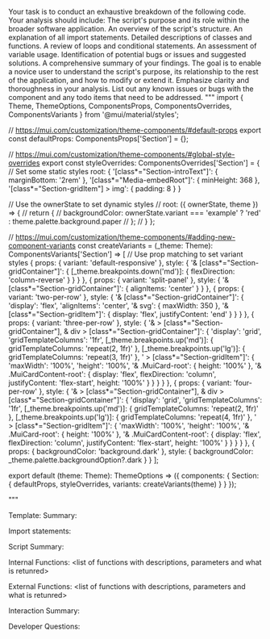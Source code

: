 Your task is to conduct an exhaustive breakdown of the following code. Your analysis should include:
The script's purpose and its role within the broader software application.
An overview of the script's structure.
An explanation of all import statements.
Detailed descriptions of classes and functions.
A review of loops and conditional statements.
An assessment of variable usage.
Identification of potential bugs or issues and suggested solutions.
A comprehensive summary of your findings.
The goal is to enable a novice user to understand the script's purpose, its relationship to the rest of the application, and how to modify or extend it. Emphasize clarity and thoroughness in your analysis.
List out any known issues or bugs with the component and any todo items that need to be addressed.
"""
import { Theme, ThemeOptions, ComponentsProps, ComponentsOverrides, ComponentsVariants } from '@mui/material/styles';

// https://mui.com/customization/theme-components/#default-props
export const defaultProps: ComponentsProps['Section'] = {};

// https://mui.com/customization/theme-components/#global-style-overrides
export const styleOverrides: ComponentsOverrides<Theme>['Section'] = {
  // Set some static styles
  root: {
    '[class*="Section-introText"]': {
      marginBottom: '2rem'
    },
    '[class*="Media-embedRoot"]': {
      minHeight: 368
    },
    '[class*="Section-gridItem"] > img': {
      padding: 8
    }
  }

  // Use the ownerState to set dynamic styles
  // root: ({ ownerState, theme }) => {
  //   return {
  //     backgroundColor: ownerState.variant === 'example' ? 'red' : theme.palette.background.paper
  //   };
  // }
};

// https://mui.com/customization/theme-components/#adding-new-component-variants
const createVariants = (_theme: Theme): ComponentsVariants['Section'] => [
  // Use prop matching to set variant styles
  {
    props: {
      variant: 'default-responsive'
    },
    style: {
      '& [class*="Section-gridContainer"]': {
        [_theme.breakpoints.down('md')]: {
          flexDirection: 'column-reverse'
        }
      }
    }
  },
  {
    props: {
      variant: 'split-panel'
    },
    style: {
      '& [class*="Section-gridContainer"]': {
        alignItems: 'center'
      }
    }
  },
  {
    props: {
      variant: 'two-per-row'
    },
    style: {
      '& [class*="Section-gridContainer"]': {
        'display': 'flex',
        'alignItems': 'center',
        '& svg': {
          maxWidth: 350
        },
        '& [class*="Section-gridItem"]': {
          display: 'flex',
          justifyContent: 'end'
        }
      }
    }
  },
  {
    props: {
      variant: 'three-per-row'
    },
    style: {
      '& > [class*="Section-gridContainer"], & div > [class*="Section-gridContainer"]': {
        'display': 'grid',
        'gridTemplateColumns': '1fr',
        [_theme.breakpoints.up('md')]: {
          gridTemplateColumns: 'repeat(2, 1fr)'
        },
        [_theme.breakpoints.up('lg')]: {
          gridTemplateColumns: 'repeat(3, 1fr)'
        },
        ' > [class*="Section-gridItem"]': {
          'maxWidth': '100%',
          'height': '100%',
          '& .MuiCard-root': {
            height: '100%'
          },
          '& .MuiCardContent-root': {
            display: 'flex',
            flexDirection: 'column',
            justifyContent: 'flex-start',
            height: '100%'
          }
        }
      }
    }
  },
  {
    props: {
      variant: 'four-per-row'
    },
    style: {
      '& > [class*="Section-gridContainer"], & div > [class*="Section-gridContainer"]': {
        'display': 'grid',
        'gridTemplateColumns': '1fr',
        [_theme.breakpoints.up('md')]: {
          gridTemplateColumns: 'repeat(2, 1fr)'
        },
        [_theme.breakpoints.up('lg')]: {
          gridTemplateColumns: 'repeat(4, 1fr)'
        },
        ' > [class*="Section-gridItem"]': {
          'maxWidth': '100%',
          'height': '100%',
          '& .MuiCard-root': {
            height: '100%'
          },
          '& .MuiCardContent-root': {
            display: 'flex',
            flexDirection: 'column',
            justifyContent: 'flex-start',
            height: '100%'
          }
        }
      }
    }
  },
  {
    props: {
      backgroundColor: 'background.dark'
    },
    style: {
      backgroundColor: _theme.palette.backgroundOption?.dark
    }
  }
];

export default (theme: Theme): ThemeOptions => ({
  components: {
    Section: {
      defaultProps,
      styleOverrides,
      variants: createVariants(theme)
    }
  }
});

"""

Template:
Summary:
<brief overview of the file and all its major components>

Import statements:
<describe the imports and dependencies>

Script Summary:
<Summary of file>

Internal Functions:
<list of functions with descriptions, parameters and what is retunred>

External Functions:
<list of functions with descriptions, parameters and what is retunred>

Interaction Summary:
<a summary of how the file could interact with the rest of the application>

Developer Questions:
<a list of questions Developers working with this component may have the following questions when debugging>